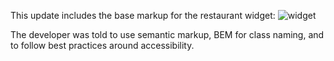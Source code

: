 This update includes the base markup for the restaurant widget:
![widget](https://user-images.githubusercontent.com/5167868/138102212-57df4839-76ee-4185-a3dd-082d3492a947.jpg)

The developer was told to use semantic markup, BEM for class naming, and to follow best practices around accessibility.  
